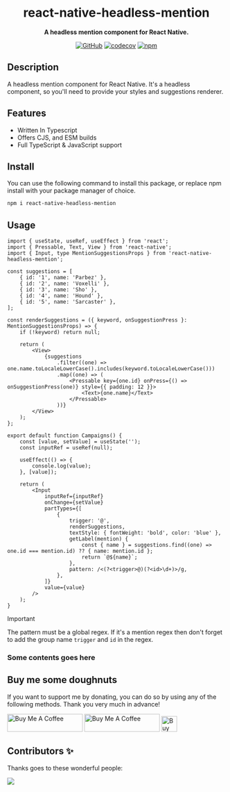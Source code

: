 <div align="center">

# react-native-headless-mention

**A headless mention component for React Native.**

[![GitHub](https://img.shields.io/github/license/imranbarbhuiya/react-native-headless-mention)](https://github.com/imranbarbhuiya/react-native-headless-mention/blob/main/LICENSE)
[![codecov](https://codecov.io/gh/imranbarbhuiya/react-native-headless-mention/branch/main/graph/badge.svg?token=token)](https://codecov.io/gh/imranbarbhuiya/react-native-headless-mention)
[![npm](https://img.shields.io/npm/v/react-native-headless-mention?color=crimson&logo=npm&style=flat-square)](https://www.npmjs.com/package/react-native-headless-mention)

</div>

## Description

A headless mention component for React Native. It's a headless component, so you'll need to provide your styles and suggestions renderer.

<!-- Read Full Documentation [here](https://template.js.org/). -->

## Features

-   Written In Typescript
-   Offers CJS, and ESM builds
-   Full TypeScript & JavaScript support

## Install

You can use the following command to install this package, or replace npm install with your package manager of choice.

```bash
npm i react-native-headless-mention
```

## Usage

```tsx
import { useState, useRef, useEffect } from 'react';
import { Pressable, Text, View } from 'react-native';
import { Input, type MentionSuggestionsProps } from 'react-native-headless-mention';

const suggestions = [
	{ id: '1', name: 'Parbez' },
	{ id: '2', name: 'Voxelli' },
	{ id: '3', name: 'Sho' },
	{ id: '4', name: 'Hound' },
	{ id: '5', name: 'Sarcaster' },
];

const renderSuggestions = ({ keyword, onSuggestionPress }: MentionSuggestionsProps) => {
	if (!keyword) return null;

	return (
		<View>
			{suggestions
				.filter((one) => one.name.toLocaleLowerCase().includes(keyword.toLocaleLowerCase()))
				.map((one) => (
					<Pressable key={one.id} onPress={() => onSuggestionPress(one)} style={{ padding: 12 }}>
						<Text>{one.name}</Text>
					</Pressable>
				))}
		</View>
	);
};

export default function Campaigns() {
	const [value, setValue] = useState('');
	const inputRef = useRef(null);

	useEffect(() => {
		console.log(value);
	}, [value]);

	return (
		<Input
			inputRef={inputRef}
			onChange={setValue}
			partTypes={[
				{
					trigger: '@',
					renderSuggestions,
					textStyle: { fontWeight: 'bold', color: 'blue' },
					getLabel(mention) {
						const { name } = suggestions.find((one) => one.id === mention.id) ?? { name: mention.id };
						return `@${name}`;
					},
					pattern: /<(?<trigger>@)(?<id>\d+)>/g,
				},
			]}
			value={value}
		/>
	);
}

```

> [!Important]
> The pattern must be a global regex. If it's a mention regex then don't forget to add the group name `trigger` and `id` in the regex.

### Some contents goes here

## Buy me some doughnuts

If you want to support me by donating, you can do so by using any of the following methods. Thank you very much in advance!

<a href="https://github.com/sponsors/imranbarbhuiya" target="_blank"><img src="https://img.shields.io/static/v1?label=Sponsor&message=%E2%9D%A4&logo=GitHub&color=%23fe8e86" alt="Buy Me A Coffee" height="41" width="174"></a>
<a href="https://www.buymeacoffee.com/parbez" target="_blank"><img src="https://cdn.buymeacoffee.com/buttons/default-orange.png" alt="Buy Me A Coffee" height="41" width="174"></a>
<a href='https://ko-fi.com/Y8Y1CBIJH' target='_blank'><img height='36' style='border:0px;height:36px;' src='https://cdn.ko-fi.com/cdn/kofi4.png?v=3' border='0' alt='Buy Me a Coffee at ko-fi.com' /></a>

## Contributors ✨

Thanks goes to these wonderful people:

<a href="https://github.com/imranbarbhuiya/react-native-headless-mention/graphs/contributors">
    <img src="https://contrib.rocks/image?repo=imranbarbhuiya/react-native-headless-mention" />
</a>
